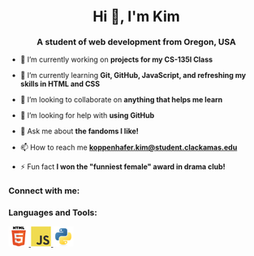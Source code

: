 <h1 align="center">Hi 👋, I'm Kim</h1>
<h3 align="center">A student of web development from Oregon, USA</h3>

- 🔭 I’m currently working on **projects for my CS-135I Class**

- 🌱 I’m currently learning **Git, GitHub, JavaScript, and refreshing my skills in HTML and CSS**

- 👯 I’m looking to collaborate on **anything that helps me learn**

- 🤝 I’m looking for help with **using GitHub**

- 💬 Ask me about **the fandoms I like!**

- 📫 How to reach me **koppenhafer.kim@student.clackamas.edu**

- ⚡ Fun fact **I won the "funniest female" award in drama club!**

<h3 align="left">Connect with me:</h3>
<p align="left">
</p>

<h3 align="left">Languages and Tools:</h3>
<p align="left"> <a href="https://www.w3.org/html/" target="_blank" rel="noreferrer"> <img src="https://raw.githubusercontent.com/devicons/devicon/master/icons/html5/html5-original-wordmark.svg" alt="html5" width="40" height="40"/> </a> <a href="https://developer.mozilla.org/en-US/docs/Web/JavaScript" target="_blank" rel="noreferrer"> <img src="https://raw.githubusercontent.com/devicons/devicon/master/icons/javascript/javascript-original.svg" alt="javascript" width="40" height="40"/> </a> <a href="https://www.python.org" target="_blank" rel="noreferrer"> <img src="https://raw.githubusercontent.com/devicons/devicon/master/icons/python/python-original.svg" alt="python" width="40" height="40"/> </a> </p>
